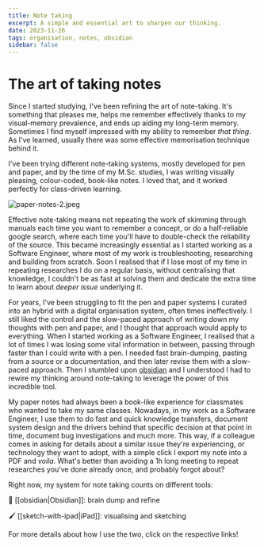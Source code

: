 ```yaml
---
title: Note taking
excerpt: A simple and essential art to sharpen our thinking.
date: 2023-11-26
tags: organisation, notes, obsidian
sidebar: false
---
```

# The art of taking notes

Since I started studying, I've been refining the art of note-taking. It's something that pleases me, helps me remember effectively thanks to my visual-memory prevalence, and ends up aiding my long-term memory.
Sometimes I find myself impressed with my ability to remember _that thing_. As I've learned, usually there was some effective memorisation technique behind it.

I've been trying different note-taking systems, mostly developed for pen and paper, and by the time of my M.Sc. studies, I was writing visually pleasing, colour-coded, book-like notes. I loved that, and it worked perfectly for class-driven learning.

![paper-notes-2.jpeg](/assets/paper-notes-2.jpeg)

Effective note-taking means not repeating the work of skimming through manuals each time you want to remember a concept, or do a half-reliable google search, where each time you'll have to double-check the reliability of the source.
This became increasingly essential as I started working as a Software Engineer, where most of my work is troubleshooting, researching and building from scratch. Soon I realised that if I lose most of my time in repeating researches I do on a regular basis, without centralising that knowledge, I couldn't be as fast at solving them and dedicate the extra time to learn about _deeper issue_ underlying it.

For years, I've been struggling to fit the pen and paper systems I curated into an hybrid with a digital organisation system, often times ineffectively. I still liked the control and the slow-paced approach of writing down my thoughts with pen and paper, and I thought that approach would apply to everything.
When I started working as a Software Engineer, I realised that a lot of times I was losing some vital information in between, passing through faster than I could write with a pen.
I needed fast brain-dumping, pasting from a source or a documentation, and then later revise them with a slow-paced approach. Then I stumbled upon [obsidian](https://obsidian.md/) and I understood I had to rewire my thinking around note-taking to leverage the power of this incredible tool.

My paper notes had always been a book-like experience for classmates who wanted to take my same classes. Nowadays, in my work as a Software Engineer, I use them to do fast and quick knowledge transfers, document system design and the drivers behind that specific decision at that point in time, document bug investigations and much more. This way, if a colleague comes in asking for details about a similar issue they're experiencing, or technology they want to adopt, with a simple click I export my note into a PDF and _voila_. What's better than avoiding a 1h long meeting to repeat researches you've done already once, and probably forgot about?

Right now, my system for note taking counts on different tools:

🧠 [[obsidian|Obsidian]]: brain dump and refine 

🖌️ [[sketch-with-ipad|iPad]]: visualising and sketching

For more details about how I use the two, click on the respective links!